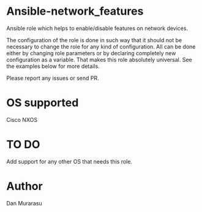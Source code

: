 # Ansible-network_features
Ansible role which helps to enable/disable features on network devices.

The configuration of the role is done in such way that it should not be necessary to change the role for any kind of configuration. All can be done either by changing role parameters or by declaring completely new configuration as a variable. That makes this role absolutely universal. See the examples below for more details.

Please report any issues or send PR.

# OS supported 
Cisco NXOS

# TO DO
Add support for any other OS that needs this role.

# Author
Dan Murarasu